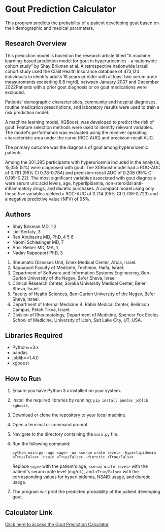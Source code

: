 # Gout Prediction Calculator

This program predicts the probability of a patient developing gout based on their demographic and medical parameters.

## Research Overview

This prediction model is based on the research article titled "A machine learning-based prediction model for gout in hyperuricemics – a nationwide cohort study" by Shay Brikman et al. A retrospective nationwide Israeli cohort study used the Clalit Health Insurance database of 473,124 individuals to identify adults 18 years or older with at least two serum urate measurements exceeding 6.8 mg/dL between January 2007 and December 2022Patients with a prior gout diagnosis or on gout medications were excluded.

Patients' demographic characteristics, community and hospital diagnoses, routine medication prescriptions, and laboratory results were used to train a risk prediction model. 

A machine learning model, XGBoost, was developed to predict the risk of gout. Feature selection methods were used to identify relevant variables. The model's performance was evaluated using the receiver operating characteristic area under the curve (ROC AUC) and precision-recall AUC.

The primary outcome was the diagnosis of gout among hyperuricemic patients. 

Among the 301,385 participants with hyperuricemia included in the analysis, 15,055 (5%) were diagnosed with gout. The XGBoost model had a ROC-AUC of 0.781 (95% CI 0.78-0.784) and precision-recall AUC of 0.208 (95% CI 0.195-0.22). 
The most significant variables associated with gout diagnosis were serum uric acid levels, age, hyperlipidemia, non-steroidal anti-inflammatory drugs, and diuretic purchases. A compact model using only these five variables yielded a ROC-AUC of 0.714 (95% CI 0.706-0.723) and a negative predictive value (NPV) of 95%.


## Authors
- Shay Brikman MD, 1 2
- Liel Serfaty, 3
- Ran Abuhasira MD, PhD, 4 5 6
- Naomi Schlesinger MD, 7
- Amir Bieber MD, MA, 1
- Nadav Rappoport PhD, 3
1. Rheumatic Diseases Unit, Emek Medical Center, Afula, Israel.
2. Rappaport Faculty of Medicine, Technion, Haifa, Israel.
3. Department of Software and Information Systems Engineering, Ben-Gurion University of the Negev, Be'er Sheva, Israel 
4. Clinical Research Center, Soroka University Medical Center, Be'er Sheva, Israel.
5. Faculty of Health Sciences, Ben-Gurion University of the Negev, Be'er Sheva, Israel.
6. Department of Internal Medicine B, Rabin Medical Center, Beilinson Campus, Petah Tikva, Israel.
7. Division of Rheumatology, Department of Medicine, Spencer Fox Eccles School of Medicine, University of Utah, Salt Lake City, UT, USA.


## Libraries Required

- Python==3.x
- pandas
- joblib==1.4.0
- xgboost

## How to Run

1. Ensure you have Python 3.x installed on your system.
2. Install the required libraries by running: `pip install pandas joblib xgboost`.
3. Download or clone the repository to your local machine.
4. Open a terminal or command prompt.
5. Navigate to the directory containing the `main.py` file.
6. Run the following command:

    ```
    python main.py -age <age> -ua <serum urate level> -hyperlipidemia <True/False> -nsaid <True/False> -diuretic <True/False>
    ```

    Replace `<age>` with the patient's age, `<serum urate level>` with the patient's serum urate level (mg/dL), and `<True/False>` with the corresponding values for hyperlipidemia, NSAID usage, and diuretic usage.

7. The program will print the predicted probability of the patient developing gout.

## Calculator Link

[Click here to access the Gout Prediction Calculator](https://github.com/yourusername/yourrepository/main.py)

